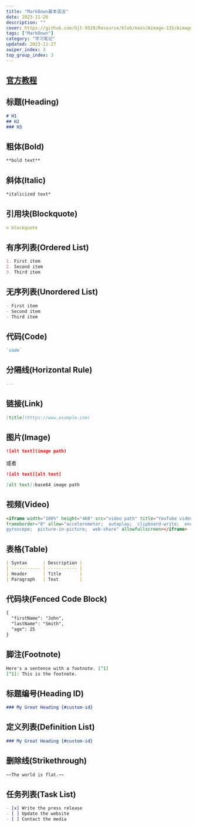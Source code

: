 ```yaml
---
title: "MarkDown基本语法"
date: 2023-11-26
description: ""
cover: https://github.com/Gjt-9520/Resource/blob/main/Aimage-135/Aimage93.jpg?raw=true
tags: ["MarkDown"]
category: "学习笔记"
updated: 2023-11-27
swiper_index: 3
top_group_index: 3
---
```


## [官方教程](https://markdown.com.cn/)

## 标题(Heading)

```MarkDown
# H1
## H2
### H3
```

## 粗体(Bold)

```MarkDown
**bold text**
```

## 斜体(Italic)

```MarkDown
*italicized text*
```

## 引用块(Blockquote)

```MarkDown
> blockquote
```

## 有序列表(Ordered List)

```MarkDown
1. First item
2. Second item
3. Third item
```

## 无序列表(Unordered List)

```MarkDown
- First item
- Second item
- Third item
```

## 代码(Code)

```MarkDown
`code`
```

## 分隔线(Horizontal Rule)	

```MarkDown
---
```

## 链接(Link)

```MarkDown
[title](https://www.example.com)
```

## 图片(Image)

```MarkDown
![alt text](image path)
```

或者

```MarkDown
![alt text][alt text]

[alt text]:base64 image path
```

## 视频(Video)

```MarkDown
<iframe width="100%" height="468" src="video path" title="YouTube video player" 
frameborder="0" allow="accelerometer;  autoplay;  clipboard-write;  encrypted-media;  
gyroscope;  picture-in-picture;  web-share" allowfullscreen></iframe>
```

## 表格(Table)

```MarkDown
| Syntax      | Description |
| ----------- | ----------- |
| Header      | Title       |
| Paragraph   | Text        |
```

## 代码块(Fenced Code Block)

```MarkDown
{
  "firstName": "John",
  "lastName": "Smith",
  "age": 25
}
```

## 脚注(Footnote)

```MarkDown
Here's a sentence with a footnote. [^1]
[^1]: This is the footnote.
```

## 标题编号(Heading ID)

```MarkDown
### My Great Heading {#custom-id}
```

## 定义列表(Definition List)

```MarkDown
### My Great Heading {#custom-id}
```
## 删除线(Strikethrough)

```MarkDown
~~The world is flat.~~
```
## 任务列表(Task List)

```MarkDown
- [x] Write the press release
- [ ] Update the website
- [ ] Contact the media
```